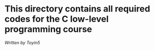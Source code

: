 # This directory contains all required codes for the C low-level programming course
*Written by* _Toyin5_
